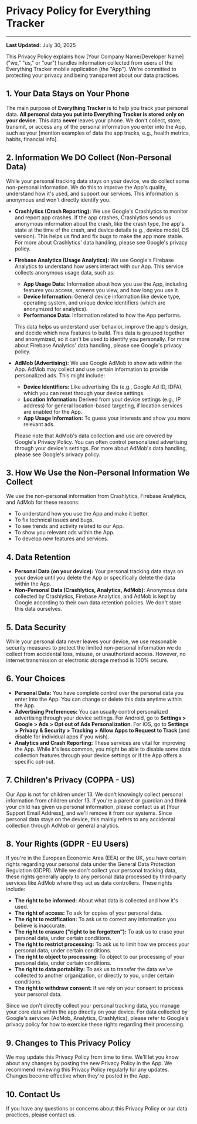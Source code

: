 # Privacy Policy for Everything Tracker

---

**Last Updated:** July 30, 2025

This Privacy Policy explains how [Your Company Name/Developer Name] ("we," "us," or "our") handles information collected from users of the Everything Tracker mobile application (the "App"). We're committed to protecting your privacy and being transparent about our data practices.

## 1. Your Data Stays on Your Phone

The main purpose of **Everything Tracker** is to help you track your personal data. **All personal data you put into Everything Tracker is stored only on your device.** This data **never** leaves your phone. We don't collect, store, transmit, or access any of the personal information you enter into the App, such as your [mention examples of data the app tracks, e.g., health metrics, habits, financial info].

## 2. Information We DO Collect (Non-Personal Data)

While your personal tracking data stays on your device, we do collect some non-personal information. We do this to improve the App's quality, understand how it's used, and support our services. This information is anonymous and won't directly identify you.

* **Crashlytics (Crash Reporting):** We use Google's Crashlytics to monitor and report app crashes. If the app crashes, Crashlytics sends us anonymous information about the crash, like the crash type, the app's state at the time of the crash, and device details (e.g., device model, OS version). This helps us find and fix bugs to make the app more stable. For more about Crashlytics' data handling, please see Google's privacy policy.

* **Firebase Analytics (Usage Analytics):** We use Google's Firebase Analytics to understand how users interact with our App. This service collects anonymous usage data, such as:
    * **App Usage Data:** Information about how you use the App, including features you access, screens you view, and how long you use it.
    * **Device Information:** General device information like device type, operating system, and unique device identifiers (which are anonymized for analytics).
    * **Performance Data:** Information related to how the App performs.

    This data helps us understand user behavior, improve the app's design, and decide which new features to build. This data is grouped together and anonymized, so it can't be used to identify you personally. For more about Firebase Analytics' data handling, please see Google's privacy policy.

* **AdMob (Advertising):** We use Google AdMob to show ads within the App. AdMob may collect and use certain information to provide personalized ads. This might include:
    * **Device Identifiers:** Like advertising IDs (e.g., Google Ad ID, IDFA), which you can reset through your device settings.
    * **Location Information:** Derived from your device settings (e.g., IP address) for general location-based targeting, if location services are enabled for the App.
    * **App Usage Information:** To guess your interests and show you more relevant ads.

    Please note that AdMob's data collection and use are covered by Google's Privacy Policy. You can often control personalized advertising through your device's settings. For more about AdMob's data handling, please see Google's privacy policy.

## 3. How We Use the Non-Personal Information We Collect

We use the non-personal information from Crashlytics, Firebase Analytics, and AdMob for these reasons:

* To understand how you use the App and make it better.
* To fix technical issues and bugs.
* To see trends and activity related to our App.
* To show you relevant ads within the App.
* To develop new features and services.

## 4. Data Retention

* **Personal Data (on your device):** Your personal tracking data stays on your device until you delete the App or specifically delete the data within the App.
* **Non-Personal Data (Crashlytics, Analytics, AdMob):** Anonymous data collected by Crashlytics, Firebase Analytics, and AdMob is kept by Google according to their own data retention policies. We don't store this data ourselves.

## 5. Data Security

While your personal data never leaves your device, we use reasonable security measures to protect the limited non-personal information we do collect from accidental loss, misuse, or unauthorized access. However, no internet transmission or electronic storage method is 100% secure.

## 6. Your Choices

* **Personal Data:** You have complete control over the personal data you enter into the App. You can change or delete this data anytime within the App.
* **Advertising Preferences:** You can usually control personalized advertising through your device settings. For Android, go to **Settings > Google > Ads > Opt out of Ads Personalization**. For iOS, go to **Settings > Privacy & Security > Tracking > Allow Apps to Request to Track** (and disable for individual apps if you wish).
* **Analytics and Crash Reporting:** These services are vital for improving the App. While it's less common, you might be able to disable some data collection features through your device settings or if the App offers a specific opt-out.

## 7. Children's Privacy (COPPA - US)

Our App is not for children under 13. We don't knowingly collect personal information from children under 13. If you're a parent or guardian and think your child has given us personal information, please contact us at [Your Support Email Address], and we'll remove it from our systems. Since personal data stays on the device, this mainly refers to any accidental collection through AdMob or general analytics.

## 8. Your Rights (GDPR - EU Users)

If you're in the European Economic Area (EEA) or the UK, you have certain rights regarding your personal data under the General Data Protection Regulation (GDPR). While we don't collect your personal tracking data, these rights generally apply to any personal data processed by third-party services like AdMob where they act as data controllers. These rights include:

* **The right to be informed:** About what data is collected and how it's used.
* **The right of access:** To ask for copies of your personal data.
* **The right to rectification:** To ask us to correct any information you believe is inaccurate.
* **The right to erasure ("right to be forgotten"):** To ask us to erase your personal data, under certain conditions.
* **The right to restrict processing:** To ask us to limit how we process your personal data, under certain conditions.
* **The right to object to processing:** To object to our processing of your personal data, under certain conditions.
* **The right to data portability:** To ask us to transfer the data we've collected to another organization, or directly to you, under certain conditions.
* **The right to withdraw consent:** If we rely on your consent to process your personal data.

Since we don't directly collect your personal tracking data, you manage your core data within the app directly on your device. For data collected by Google's services (AdMob, Analytics, Crashlytics), please refer to Google's privacy policy for how to exercise these rights regarding their processing.

## 9. Changes to This Privacy Policy

We may update this Privacy Policy from time to time. We'll let you know about any changes by posting the new Privacy Policy in the App. We recommend reviewing this Privacy Policy regularly for any updates. Changes become effective when they're posted in the App.

## 10. Contact Us

If you have any questions or concerns about this Privacy Policy or our data practices, please contact us.
